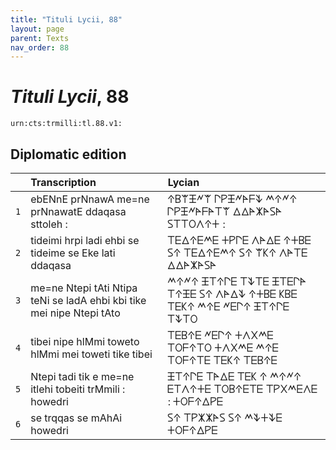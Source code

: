 ```yaml
---
title: "Tituli Lycii, 88"
layout: page
parent: Texts
nav_order: 88
---
```




# *Tituli Lycii*, 88




`urn:cts:trmilli:tl.88.v1:`

## Diplomatic edition

|  | Transcription | Lycian |
| :---: | :------ | :------ |
| `1` | ebENnE prNnawA me=ne prNnawatE ddaqasa sttoleh : | 𐊁𐊂𐊚𐊑𐊏𐊚 𐊓𐊕𐊑𐊏𐊀𐊇𐊙 𐊎𐊁𐊏𐊁 𐊓𐊕𐊑𐊏𐊀𐊇𐊀𐊗𐊚 𐊅𐊅𐊀𐊌𐊀𐊖𐊀 𐊖𐊗𐊗𐊒𐊍𐊁𐊛 : |
| `2` | tideimi hrpi ladi ehbi se tideime se Eke lati ddaqasa | 𐊗𐊆𐊅𐊁𐊆𐊎𐊆 𐊛𐊕𐊓𐊆 𐊍𐊀𐊅𐊆 𐊁𐊛𐊂𐊆 𐊖𐊁 𐊗𐊆𐊅𐊁𐊆𐊎𐊁 𐊖𐊁 𐊚𐊋𐊁 𐊍𐊀𐊗𐊆 𐊅𐊅𐊀𐊌𐊀𐊖𐊀 |
| `3` | me=ne Ntepi tAti Ntipa teNi se ladA ehbi kbi tike mei nipe Ntepi tAto | 𐊎𐊁𐊏𐊁 𐊑𐊗𐊁𐊓𐊆 𐊗𐊙𐊗𐊆 𐊑𐊗𐊆𐊓𐊀 𐊗𐊁𐊑𐊆 𐊖𐊁 𐊍𐊀𐊅𐊙 𐊁𐊛𐊂𐊆 𐊋𐊂𐊆 𐊗𐊆𐊋𐊁 𐊎𐊁𐊆 𐊏𐊆𐊓𐊁 𐊑𐊗𐊁𐊓𐊆 𐊗𐊙𐊗𐊒 |
| `4` | tibei nipe hlMmi toweto hlMmi mei toweti tike tibei | 𐊗𐊆𐊂𐊁𐊆 𐊏𐊆𐊓𐊁 𐊛𐊍𐊐𐊎𐊆 𐊗𐊒𐊇𐊁𐊗𐊒 𐊛𐊍𐊐𐊎𐊆 𐊎𐊁𐊆 𐊗𐊒𐊇𐊁𐊗𐊆 𐊗𐊆𐊋𐊁 𐊗𐊆𐊂𐊁𐊆 |
| `5` | Ntepi tadi tik e me=ne itlehi tobeiti trMmili : howedri | 𐊑𐊗𐊁𐊓𐊆 𐊗𐊀𐊅𐊆 𐊗𐊆𐊋 𐊁 𐊎𐊁𐊏𐊁 𐊆𐊗𐊍𐊁𐊛𐊆 𐊗𐊒𐊂𐊁𐊆𐊗𐊆 𐊗𐊕𐊐𐊎𐊆𐊍𐊆 : 𐊛𐊒𐊇𐊁𐊅𐊕𐊆 |
| `6` | se trqqas se mAhAi howedri | 𐊖𐊁 𐊗𐊕𐊌𐊌𐊀𐊖 𐊖𐊁 𐊎𐊙𐊛𐊙𐊆 𐊛𐊒𐊇𐊁𐊅𐊕𐊆 |